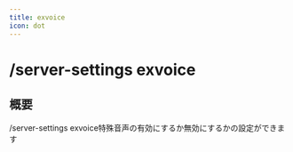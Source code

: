 ```yaml
---
title: exvoice
icon: dot
---
```


# /server-settings exvoice
## 概要
/server-settings exvoice特殊音声の有効にするか無効にするかの設定ができます